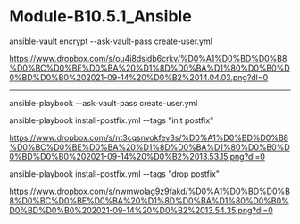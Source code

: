 # Module-B10.5.1_Ansible
ansible-vault encrypt --ask-vault-pass create-user.yml

https://www.dropbox.com/s/ou4i8dsidb6crkv/%D0%A1%D0%BD%D0%B8%D0%BC%D0%BE%D0%BA%20%D1%8D%D0%BA%D1%80%D0%B0%D0%BD%D0%B0%202021-09-14%20%D0%B2%2014.04.03.png?dl=0

------------------

ansible-playbook --ask-vault-pass create-user.yml


ansible-playbook install-postfix.yml --tags "init postfix"

https://www.dropbox.com/s/nt3cqsnvokfev3s/%D0%A1%D0%BD%D0%B8%D0%BC%D0%BE%D0%BA%20%D1%8D%D0%BA%D1%80%D0%B0%D0%BD%D0%B0%202021-09-14%20%D0%B2%2013.53.15.png?dl=0


ansible-playbook install-postfix.yml --tags "drop postfix"

https://www.dropbox.com/s/nwmwolag9z9fakd/%D0%A1%D0%BD%D0%B8%D0%BC%D0%BE%D0%BA%20%D1%8D%D0%BA%D1%80%D0%B0%D0%BD%D0%B0%202021-09-14%20%D0%B2%2013.54.35.png?dl=0
